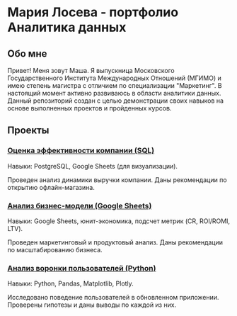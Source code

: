 # Мария Лосева - портфолио Аналитика данных

## Обо мне
Привет! Меня зовут Маша. Я выпускница Московского Государственного Института Международных Отношений (МГИМО) и имею степень магистра с отличием по специализации "Маркетинг". В настоящий момент активно развиваюсь в области аналитики данных. Данный репозиторий создан с целью демонстрации своих навыков на основе выполненных проектов и пройденных курсов.

## Проекты

### [Оценка эффективности компании (SQL)](https://docs.google.com/document/d/1jYYsFtYmm8B7SfBp24xt-_u1ZVvoh6Xgte2RlNVbAMI/edit?usp=sharing)
Навыки: PostgreSQL, Google Sheets (для визуализации).

Проведен анализ динамики выручки компании. Даны рекомендации по открытию офлайн-магазина.

### [Анализ бизнес-модели (Google Sheets)](https://docs.google.com/spreadsheets/d/1Rzo2okRpZsKH8RcGtIwo7yUMsZAgNTb-CKMSr53gh0E/edit?usp=sharing)
Навыки: Google Sheets, юнит-экономика, подсчет метрик (CR, ROI/ROMI, LTV).

Проведен маркетинговый и продуктовый анализ. Даны рекомендации по масштабированию бизнеса.

### [Анализ воронки пользователей (Python)](https://github.com/A-Somnambula/Data-Analytics/blob/830eed2818a99a53a605604cabfaa0f6bef2f05b/%D0%90%D0%BD%D0%B0%D0%BB%D0%B8%D0%B7_%D0%B2%D0%BE%D1%80%D0%BE%D0%BD%D0%BA%D0%B8_%D0%BF%D0%BE%D0%BB%D1%8C%D0%B7%D0%BE%D0%B2%D0%B0%D1%82%D0%B5%D0%BB%D0%B5%D0%B9/%D0%90%D0%BD%D0%B0%D0%BB%D0%B8%D0%B7%20%D0%B2%D0%BE%D1%80%D0%BE%D0%BD%D0%BA%D0%B8.ipynb)
Навыки: Python, Pandas, Matplotlib, Plotly.

Исследовано поведение пользователей в обновленном приложении.
Проверены гипотезы и даны выводы по каждой из них.
